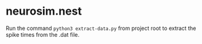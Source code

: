 # neurosim.nest

Run the command `python3 extract-data.py` from project root to extract the spike times from the .dat file.
